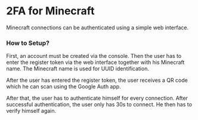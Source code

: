 # 2FA for Minecraft
Minecraft connections can be authenticated using a simple web interface.

### How to Setup?
First, an account must be created via the console. Then the user has to enter the register token via the web interface together with his Minecraft name. The Minecraft name is used for UUID identification.

After the user has entered the register token, the user receives a QR code which he can scan using the Google Auth app.

After that, the user has to authenticate himself for every connection. After successful authentication, the user only has 30s to connect. He then has to verify himself again.